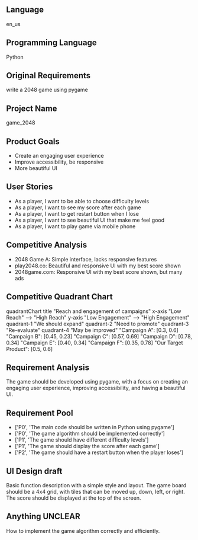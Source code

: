 ## Language

en_us

## Programming Language

Python

## Original Requirements

write a 2048 game using pygame

## Project Name

game_2048

## Product Goals

- Create an engaging user experience
- Improve accessibility, be responsive
- More beautiful UI

## User Stories

- As a player, I want to be able to choose difficulty levels
- As a player, I want to see my score after each game
- As a player, I want to get restart button when I lose
- As a player, I want to see beautiful UI that make me feel good
- As a player, I want to play game via mobile phone

## Competitive Analysis

- 2048 Game A: Simple interface, lacks responsive features
- play2048.co: Beautiful and responsive UI with my best score shown
- 2048game.com: Responsive UI with my best score shown, but many ads

## Competitive Quadrant Chart

quadrantChart
    title "Reach and engagement of campaigns"
    x-axis "Low Reach" --> "High Reach"
    y-axis "Low Engagement" --> "High Engagement"
    quadrant-1 "We should expand"
    quadrant-2 "Need to promote"
    quadrant-3 "Re-evaluate"
    quadrant-4 "May be improved"
    "Campaign A": [0.3, 0.6]
    "Campaign B": [0.45, 0.23]
    "Campaign C": [0.57, 0.69]
    "Campaign D": [0.78, 0.34]
    "Campaign E": [0.40, 0.34]
    "Campaign F": [0.35, 0.78]
    "Our Target Product": [0.5, 0.6]

## Requirement Analysis

The game should be developed using pygame, with a focus on creating an engaging user experience, improving accessibility, and having a beautiful UI.

## Requirement Pool

- ['P0', 'The main code should be written in Python using pygame']
- ['P0', 'The game algorithm should be implemented correctly']
- ['P1', 'The game should have different difficulty levels']
- ['P1', 'The game should display the score after each game']
- ['P2', 'The game should have a restart button when the player loses']

## UI Design draft

Basic function description with a simple style and layout. The game board should be a 4x4 grid, with tiles that can be moved up, down, left, or right. The score should be displayed at the top of the screen.

## Anything UNCLEAR

How to implement the game algorithm correctly and efficiently.

